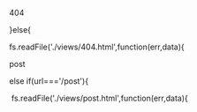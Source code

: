 404

 }else{

   fs.readFile('./views/404.html',function(err,data){

post

else if(url==='/post'){

​        fs.readFile('./views/post.html',function(err,data){